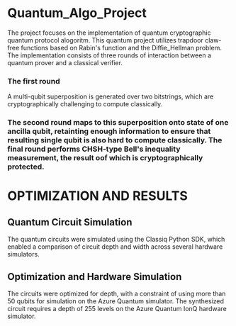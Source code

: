 # Quantum_Algo_Project
The project focuses on the implementation of quantum cryptographic quantum protocol alogoritm. This quantum project utilizes trapdoor claw-free functions based on Rabin's function and the Diffie_Hellman problem. The implementation consists of three rounds of interaction between a quantum prover and a classical verifier. 
### The first round 
A multi-qubit superposition is generated over two bitstrings, which are cryptographically challenging to compute classically. 
### The second round maps to this superposition onto state of one ancilla qubit, retainting enough information to ensure that resulting single qubit is also hard to compute classically. The final round performs CHSH-type Bell's inequality measurement, the result oof which is cryptographically protected. 
# OPTIMIZATION AND RESULTS 
## Quantum Circuit Simulation
The quantum circuits were simulated using the Classiq Python SDK, which enabled a comparison of circuit depth and width across several hardware simulators.

## Optimization and Hardware Simulation
The circuits were optimized for depth, with a constraint of using more than 50 qubits for simulation on the Azure Quantum simulator. The synthesized circuit requires a depth of 255 levels on the Azure Quantum IonQ hardware simulator.

